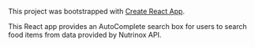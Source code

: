 This project was bootstrapped with [Create React App](https://github.com/facebook/create-react-app).

This React app provides an AutoComplete search box for users to search food items from data provided by Nutrinox API.
